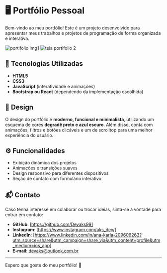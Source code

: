 # 🖥️ Portfólio Pessoal

Bem-vindo ao meu portfólio! Este é um projeto desenvolvido para apresentar meus trabalhos e projetos de programação de forma organizada e interativa.

![portifolio img1](https://github.com/user-attachments/assets/8111fada-658e-4514-a2a4-68f4ce0c822b)
![tela portifolio 2](https://github.com/user-attachments/assets/5804629e-e8f9-4772-b643-46712a131a21)




## 🚀 Tecnologias Utilizadas

- **HTML5**
- **CSS3** 
- **JavaScript** (interatividade e animações)
- **Bootstrap ou React** (dependendo da implementação escolhida)

## 🎨 Design

O design do portfólio é **moderno, funcional e minimalista**, utilizando um esquema de cores **degradê preto e azul escuro**. Além disso, conta com animações, filtros e botões clicáveis e um de scrolltop para uma melhor experiência do usuário.


## ⚙️ Funcionalidades

- Exibição dinâmica dos projetos
- Animações e transições suaves
- Design responsivo para diferentes dispositivos
- Seção de contato com formulário interativo


## 📬 Contato

Caso tenha interesse em colaborar ou trocar ideias, sinta-se à vontade para entrar em contato:

- **GitHub**: [https://github.com/Devaks99]
- **Instagram**: [https://www.instagram.com/aks_dev/]
- **LinkedIn**: [https://www.linkedin.com/in/ana-karla-209606263?utm_source=share&utm_campaign=share_via&utm_content=profile&utm_medium=ios_app]
- **E-mail**: devaks@outlook.com.br

---

Espero que goste do meu portfólio! 🚀

